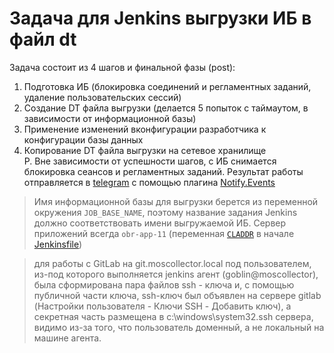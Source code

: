 ﻿# Задача для Jenkins выгрузки ИБ в файл dt

Задача состоит из 4 шагов и финальной фазы (post):

1. Подготовка ИБ (блокировка соединений и регламентных заданий, удаление пользовательских сессий)
2. Создание DT файла выгрузки (делается 5 попыток с таймаутом, в зависимости от информационной базы)
3. Применение изменений вконфигурации разработчика к конфигурации базы данных
4. Копирование DT файла выгрузки на сетевое хранилище  
P. Вне зависимости от успешности шагов, с ИБ снимается блокировка сеансов и регламентных заданий. Результат работы отправляется в [telegram](https://telegram.org/) с помощью плагина [Notify.Events](https://plugins.jenkins.io/notify-events)

> Имя информационной базы для выгрузки берется из переменной окружения `JOB_BASE_NAME`, поэтому название задания Jenkins должно соответствовать имени выгружаемой ИБ. Сервер приложений всегда `obr-app-11` (переменная [`CLADDR`](https://github.com/vsuh/DUMB_IB/blob/6dd00375771e77c3490916c6bdb01c02ff387427/src/Jenkinsfile#L9) в начале [Jenkinsfile]())

> для работы с GitLab на git.moscollector.local под пользователем, 
из-под которого выполняется jenkins агент (goblin@moscollector), 
была сформирована пара файлов ssh - ключа и, с помощью публичной 
части ключа, ssh-ключ был объявлен на сервере gitlab 
(Настройки пользователя - Ключи SSH - Добавить ключ), 
а секретная часть размещена в c:\windows\system32\.ssh сервера, 
видимо из-за того, что пользователь доменный, а не локальный 
на машине агента.

